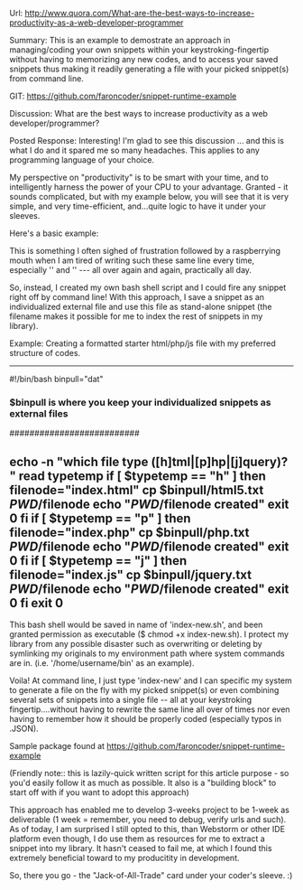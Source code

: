 Url:
http://www.quora.com/What-are-the-best-ways-to-increase-productivity-as-a-web-developer-programmer

Summary:
This is an example to demostrate an approach in managing/coding your own snippets within your keystroking-fingertip without having to memorizing any new codes, and to access your saved snippets thus making it readily generating a file with your picked snippet(s) from command line.

GIT:
https://github.com/faroncoder/snippet-runtime-example

Discussion:
What are the best ways to increase productivity as a web developer/programmer?

Posted Response:
Interesting!  I'm glad to see this discussion ... and this is what I do and it spared me so many headaches.  This applies to any programming language of your choice.

My perspective on "productivity" is to be smart with your time, and to intelligently harness the power of your CPU to your advantage.  Granted - it sounds complicated, but with my example below, you will see that it is very simple, and very time-efficient, and...quite logic to have it under your sleeves.

Here's a basic example:

<html>
<head>
<title>Hello World!</title>
</head>
<body>

</body>
</html>

This is something I often sighed of frustration followed by a raspberrying mouth when I am tired of writing such these same line every time, especially '<body>' and '</body>' --- all over again and again, practically all day.

So, instead, I created my own bash shell script and I could fire any snippet right off by command line!  With this approach, I save a snippet as an individualized external file and use this file as stand-alone snippet (the filename makes it possible for me to index the rest of snippets in my library).

Example: Creating a formatted starter html/php/js file with my preferred structure of codes. 

----
#!/bin/bash
binpull="dat"
### $binpull is where you keep your individualized snippets as external files
##########################

echo -n "which file type ([h]tml|[p]hp|[j]query)? "
read typetemp
if [ $typetemp == "h" ]
        then
filenode="index.html"
        cp $binpull/html5.txt $PWD/$filenode
        echo "$PWD/$filenode created"
        exit 0
fi
if [ $typetemp == "p" ]
        then
        filenode="index.php"
        cp $binpull/php.txt $PWD/$filenode
        echo "$PWD/$filenode created"
        exit 0
fi
if [ $typetemp == "j" ]
        then
        filenode="index.js"
        cp $binpull/jquery.txt $PWD/$filenode
        echo "$PWD/$filenode created"
        exit 0
fi
exit 0
----

This bash shell would be saved in name of 'index-new.sh', and been granted permission as executable ($ chmod +x index-new.sh).  I protect my library from any possible disaster such as overwriting or deleting  by symlinking my originals to my environment path where system commands are in.  (i.e.  '/home/username/bin' as an example).

Voila!  At command line, I just type 'index-new' and I can specific my system to generate a file on the fly with my picked snippet(s) or even combining several sets of snippets into a single file -- all at your keystroking fingertip....without having to rewrite the same line all over of times nor even having to remember how it should be properly coded (especially typos in .JSON).

Sample package found at https://github.com/faroncoder/snippet-runtime-example

(Friendly note:: this is lazily-quick written script for this article purpose - so you'd easily follow it as much as possible.  It also is a "building block" to start off with if you want to adopt this approach)

This approach has enabled me to develop 3-weeks project to be 1-week as deliverable (1 week = remember, you need to debug, verify urls and such).  As of today, I am surprised I still opted to this, than Webstorm or other IDE platform even though, I do use them as resources for me to extract a snippet into my library.  It hasn't ceased to fail me, at which I found this extremely beneficial toward to my producitity in development.

So, there you go - the "Jack-of-All-Trade" card under your coder's sleeve.  :)


